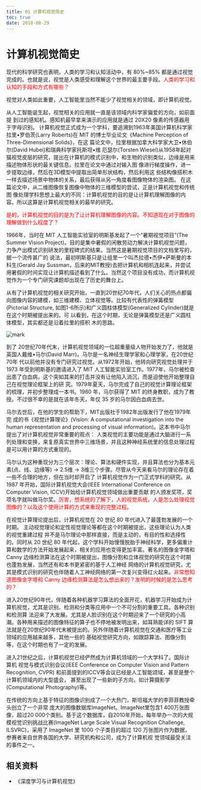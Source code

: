 ```yaml
---
title: 01 计算机视觉简史
toc: true
date: 2018-08-29
---
```


# 计算机视觉简史


现代的科学研究也表明，人类的学习和认知活动中，有 80%~85% 都是通过视觉完成的。也就是说，视觉是人类感受和理解这个世界的最主要手段。<span style="color:red;">人类的学习和认知的手段和方式有哪些？</span>

视觉对人类如此重要，人工智能里当然不能少了视觉相关的领域，即计算机视觉。

从人工智能诞生起，视觉相关的应用就一直是该领域内科学家偏爱的方向，如前面提 到过的感知机。感知机最早拿来演示的应用就是通过 20X20 像素的传感器用于字母识别。 计算机视觉正式成为一个学科，要追溯到1963年美国计算机科学家拉里•罗伯茨(Larry Roberts)在 MIT 的博士毕业论文《Machine Perception of Three-Dimensional Solids》，在这 篇论文中，拉里根据加拿大科学家大卫•休伯尔(David Hubei)和瑞典科学家托斯坦•维 厄瑟尔(Torsten Wiesel)从1958年起对猫视觉皮层的研究，提出在计算机的模式识别中，和生物的识别类似，边缘是用来描述物体形状的最关键信息。拉里在论文中通过对输入图 像进行梯度操作，进一步提取边缘，然后在3D模型中提取出简单形状结构，然后利用这 些结构像搭积木一样去描述场景中物体的关系，最后获得从另一角度看图像物体的渲染图。 在这篇论文中，从二维图像恢复图像中物体的三维模型的尝试，正是计算机视觉和传统图 像处理学科思想上最大的不同：计算机视觉的目的是让计算机理解图像的内容。所以这算是计算机视觉相关的最早的研究。

<span style="color:red;">是的，计算机视觉的目的是为了让计算机理解图像的内容。不知道现在对于图像的理解做到什么程度了？</span>

1966年，当时在 MIT 人工智能实验室的明斯基发起了一个“暑期视觉项目”(The Summer Vision Project)。目的是集中暑假的闲散劳动力解决计算机视觉问题，力争产出模式识别研发的里程碑式的结果。当然这是暑期视觉项目的文档里写的，据一个流传甚广的 说法，最初明斯基只是让组里一个叫杰拉德•杰伊•萨斯曼的本科生(Gerald Jay Sussman，后来的MIT教授)去把计算机和相机连起来，并尝试用暑假的时间实现让计算机描述看到了什么。当然这个项目没有成功，而计算机视觉作为一个专门研究课题却出现在了历史的舞台上。

从有了计算机视觉的相关研究开始，一直到20世纪70年代，人们关心的热点都偏向图像内容的建模，如三维建模、立体视觉等。比较有代表性的弹簧模型(Pictorial Structure, 如图1-6所示)和广义圆柱体模型(Generalized Cylinder)就是在这个时期被提出来的。可 以看到，在这个时期，无论是弹簧模型还是广义圆柱体模型，其实都还是沿着拉里的搭积 木的思路。

![mark](http://images.iterate.site/blog/image/180829/H7i9FmiL9g.png?imageslim)


到了 20世纪70年代末，计算机视觉领域的一位超重量级人物开始发力了，他就是英国人戴维•马尔(David Marr)。马尔是一名神经生理学家和心理学家，在20世纪70年 代以前他并没有专门研究过视觉。从1972年开始，他转向研究视觉处理并于 1973 年受到明斯基的邀请进入了 MIT 人工智能实验室工作。1977年，马尔被检查出患了白血病，这个突如其来的打击并没有让他陷入消沉，而是迫使他开始整理自己在视觉理论框架上的研 究。1979年夏天，马尔完成了自己的视觉计算理论框架的梳理，并初步整理成一本书。1980 年，马尔获得了 MIT 的终身教职，成为了教授。不过很不幸的是就在该年冬天，年仅 35 岁的马尔因白血病去世。

马尔去世后，在他的学生的帮助下，MIT出版社于1982年出版发行了他在1979年完 成的书《视觉计算理论》(Vision: A computational investigation into the human representation and processing of visual information)。这本书中马尔提出了对计算机视觉非常重要的观点： 人类视觉的主要功能是通过大脑进行一系列处理和变换，来复原真实世界中三维场景，并且这种神经系统里的信息处理过程是可以用计算的方式重现的。

马尔认为这种重现分为三个层次：理论、算法和硬件实现，并且算法也分为基本元素(点、线、边缘等) -> 2.5维 -> 3维三个步骤。尽管从今天来看马尔的理论存在着一些不合理的地方，但在当时却开启了 计算机视觉作为一门正式学科的研究。从 1987 年开始，国际计算机视觉大会(IEEE International Conference on Computer Vision, ICCV)开始给计算机视觉领域做出重要贡献 的人颁发奖项，奖项名字就叫做马尔奖。<span style="color:red;">厉害，想系统的了解下，人的视觉系统，人是怎么处理视觉图像的？以及这个使用计算的方式来重现的完整过程。</span>

在视觉计算理论提出后，计算机视觉在 20 世纪 80 年代进入了最蓬勃发展的一个时期。 主动视觉理论和定性视觉理论等都在这个时期被提出，这些理论认为人类的视觉重建过程 并不是马尔理论中那样直接，而是主动的，有目的性和选择性的。同时从 20 世纪 80 年代起，这个学科开始慢慢脱胎于神经科学，更多偏重计算和数学的方法开始发展起来，相关的应用也变得更加丰富。著名的图像金字塔和 Canny 边缘检测算法在这个时期被提出，图像分割和立体视觉的研究在这个时期也蓬勃发展，当然还有和本书更紧密的基于人工神经 网络的计算机视觉研究，尤其是模式识别的研究也伴随着人工神经网络的第一次复兴变得红火起来。<span style="color:red;">非常想知道图像金字塔和 Canny 边缘检测算法是怎么想出来的？发明的时候的是怎么思考的？</span>

进入20世纪90年代，伴随着各种机器学习算法的全面开花，机器学习开始成为计算机视觉，尤其是识别、检测和分类等应用中一个不可分割的重要工具。各种识别和检测算 法迎来了大发展。尤其是人脸识别在这个时期迎来了一个研究的小高潮。各种用来描述的图像特征的算子也不停地被发明出来，如耳熟能详的 SIFT 算法就是在20世纪90年代末被提出的。另外伴随着计算机视觉在交通和医疗等工业领域的应用越来越多，其他一些的 基础视觉研究方向，如跟踪算法、图像分割等，在这个时期也有了一定的发展。

进入21世纪之后，计算机视觉已经俨然成为计算机领域的一个大学科了。国际计算机 视觉与模式识别会议(IEEE Conference on Computer Vision and Pattern Recognition, CVPR) 和前面提到的ICCV等会议已经是人工智能颂域，甚至是整个计算机领域内的大型盛会， 甚至出现了一些新的子方向，如计算摄影学(Computational Photography)等。

在传统的方向上基于特征的图像识别成了一个大热门，斯坦福大学的李菲菲教授牵头创立了一个非常 庞大的图像数据库ImageNet。ImageNet里包含1 400万张图像，超过20 000个类别。基于这个数据库，自2010年开始，每年举办一次的大规模视觉识别挑战比赛(ImageNet Large Scale Visual Recognition Challenge, ILSVRC)，采用了 ImageNet 里 1000 个子类目的超过 120 万张图片作为数据，参赛者来自世界各国的大学、研究机构和公司，成为了计算机视 觉领域最受关注的事件之一。




## 相关资料

- 《深度学习与计算机视觉》
